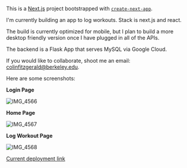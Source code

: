 This is a [Next.js](https://nextjs.org/) project bootstrapped with [`create-next-app`](https://github.com/vercel/next.js/tree/canary/packages/create-next-app).


I'm currently building an app to log workouts. Stack is next.js and react. 

The build is currently optimized for mobile, but I plan to build a more desktop friendly version once I have plugged in all of the APIs. 

The backend is a Flask App that serves MySQL via Google Cloud. 

If you would like to collaborate, shoot me an email: colinfitzgerald@berkeley.edu. 

Here are some screenshots: 

**Login Page**

![IMG_4566](https://user-images.githubusercontent.com/64982557/194742311-89823915-4c85-4bf0-8566-7a5decc91fe2.jpeg)

**Home Page**

![IMG_4567](https://user-images.githubusercontent.com/64982557/194742326-2a784afd-335e-4e6f-ae0d-09991128c594.jpeg)

**Log Workout Page**

![IMG_4568](https://user-images.githubusercontent.com/64982557/194742427-0e7783ea-fb5a-4a9b-830a-dbe5585d42a6.jpeg)



[Current deployment link](https://weight-workouts.vercel.app)

